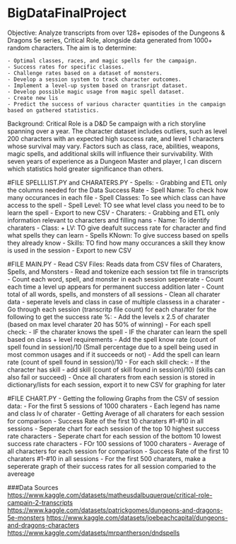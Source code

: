 # BigDataFinalProject

Objective:
Analyze transcripts from over 128+ episodes of the Dungeons & Dragons 5e series, Critical Role, alongside data generated from 1000+ random characters. The aim is to determine:

	- Optimal classes, races, and magic spells for the campaign.
	- Success rates for specific classes.
	- Challenge rates based on a dataset of monsters.
	- Develop a session system to track character outcomes.
	- Implement a level-up system based on transript dataset.
	- Develop possible magic usage from magic spell dataset.
	- Create new lis
	- Predict the success of various character quantities in the campaign based on gathered statistics.

Background: Critical Role is a D&D 5e campaign with a rich storyline spanning over a year. The character dataset includes outliers, such as level 200 characters with an expected high success rate, and level 1 characters whose survival may vary. Factors such as class, race, abilities, weapons, magic spells, and additional skills will influence their survivability. With seven years of experience as a Dungeon Master and player, I can discern which statistics hold greater significance than others.

#FILE SPELLLIST.PY and CHARATERS.PY
	- Spells: 
		- Grabbing and ETL only the columns needed for the Data Success Rate 
			- Spell Name: To check how many occurances in each file 
			- Spell Classes: To see which class can have access to the spell 
			- Spell Level: TO see what level class you need to be to learn the spell 
		- Export to new CSV
	- Charaters: 
		- Grabbing and ETL only information relevant to characters and filling nans 
			- Name: To identify charaters 
			- Class: + LV: TO give deafult success rate for character and find what spells they can learn 
			- Spells KNown: To give success based on spells they already know 
			- Skills: TO find how many occurances a skill they know is used in the session 
		- Export to new CSV
			
#FILE MAIN.PY
	- Read CSV Files: Reads data from CSV files of Charaters, Spells, and Monsters
	- Read and tokenize each session txt file in transcripts
		- Count each word, spell, and monster in each session sepererate
		- Count each time a level up appears for permanent success addition later 
		- Count total of all words, spells, and monsters of all sessions 
	- Clean all charater data
		- seperate levels and class in case of multiple classess in a charater 
	- Go through each session (transcritp file count) for each charater for the following to get the success rate %:
		- Add the levels x 2.5 of charater (based on max level charater 20 has 50% of winning) 
		- For each spell check:
			- IF the charater knows the spell
			- IF the charater can learn the spell based on class + level requirements 
			- Add the spell know rate (count of spell found in session)/10  (Small percentage due to a spell being used in most common usages and if it succeeds or not) 
			- Add the spell can learn rate (count of spell found in session)/10
		- For each skill check:
			- If the character has skill 
			- add skill (count of skill found in session)/10) (skills can also fail or succeed) 
	- Once all charaters from each session is stored in dictionary/lists for each session, export it to new CSV for graphing for later 


#FILE CHART.PY
	- Getting the following Graphs from the CSV of session data:
		- For the first 5 sessions of 1000 charaters 
			- Each legend has name and class lv of charater 
			- Getting Average of all charaters for each session for comparison 
			- Success Rate of the first 10 charaters #1-#10 in all sessions 
			- Seperate chart for each session of the top 10 highest success rate characters 
			- Seperate chart for each session of the bottom 10 lowest success rate characters 
		- FOr 100 sessions of 1000 charaters 
			- Average of all characters for each session for comparison
			- Success Rate of the first 10 charaters #1-#10 in all sessions 
			- For the first 500 charaters, make a sepererate graph of their success rates for all session comparied to the avereage 




###Data Sources
https://www.kaggle.com/datasets/matheusdalbuquerque/critical-role-campain-2-transcripts
https://www.kaggle.com/datasets/patrickgomes/dungeons-and-dragons-5e-monsters
https://www.kaggle.com/datasets/joebeachcapital/dungeons-and-dragons-characters
https://www.kaggle.com/datasets/mrpantherson/dndspells
 
